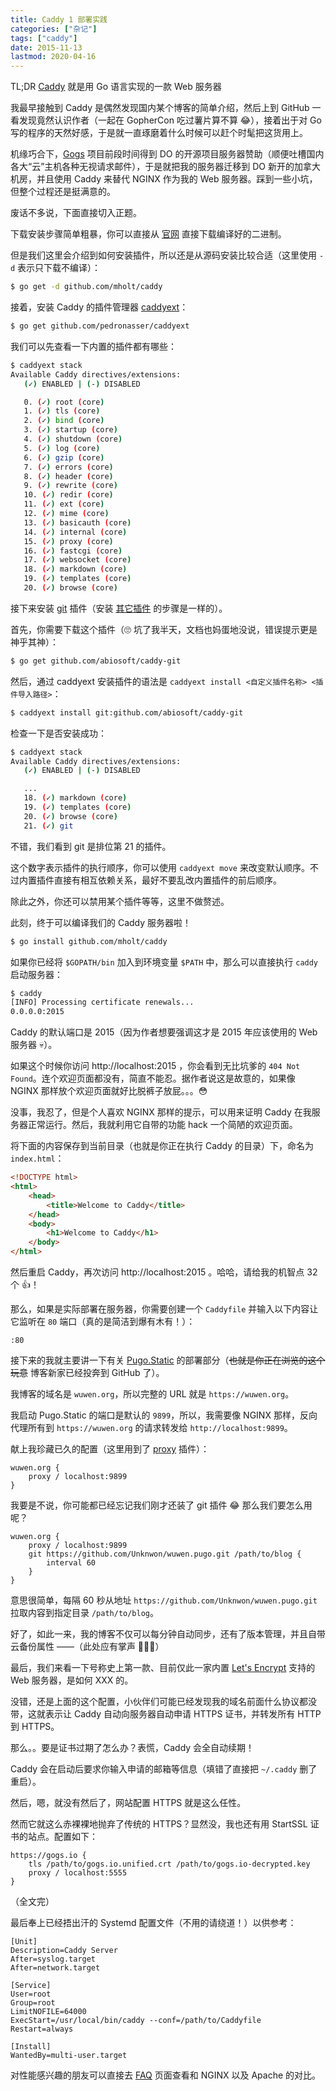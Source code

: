 ```yaml
---
title: Caddy 1 部署实践
categories: ["杂记"]
tags: ["caddy"]
date: 2015-11-13
lastmod: 2020-04-16
---
```


TL;DR [Caddy](https://caddyserver.com/) 就是用 Go 语言实现的一款 Web 服务器

我最早接触到 Caddy 是偶然发现国内某个博客的简单介绍，然后上到 GitHub 一看发现竟然认识作者（一起在 GopherCon 吃过薯片算不算 😂），接着出于对 Go 写的程序的天然好感，于是就一直琢磨着什么时候可以赶个时髦把这货用上。

机缘巧合下，[Gogs](https://gogs.io) 项目前段时间得到 DO 的开源项目服务器赞助（顺便吐槽国内各大“云”主机各种无视请求邮件），于是就把我的服务器迁移到 DO 新开的加拿大机房，并且使用 Caddy 来替代 NGINX 作为我的 Web 服务器。踩到一些小坑，但整个过程还是挺满意的。

废话不多说，下面直接切入正题。

下载安装步骤简单粗暴，你可以直接从 [官网](https://caddyserver.com/download) 直接下载编译好的二进制。

但是我们这里会介绍到如何安装插件，所以还是从源码安装比较合适（这里使用 `-d` 表示只下载不编译）：

```sh
$ go get -d github.com/mholt/caddy
```

接着，安装 Caddy 的插件管理器 [caddyext](https://github.com/pedronasser/caddyext)：

```sh
$ go get github.com/pedronasser/caddyext
```

我们可以先查看一下内置的插件都有哪些：

```sh
$ caddyext stack
Available Caddy directives/extensions:
   (✓) ENABLED | (-) DISABLED

   0. (✓) root (core)
   1. (✓) tls (core)
   2. (✓) bind (core)
   3. (✓) startup (core)
   4. (✓) shutdown (core)
   5. (✓) log (core)
   6. (✓) gzip (core)
   7. (✓) errors (core)
   8. (✓) header (core)
   9. (✓) rewrite (core)
   10. (✓) redir (core)
   11. (✓) ext (core)
   12. (✓) mime (core)
   13. (✓) basicauth (core)
   14. (✓) internal (core)
   15. (✓) proxy (core)
   16. (✓) fastcgi (core)
   17. (✓) websocket (core)
   18. (✓) markdown (core)
   19. (✓) templates (core)
   20. (✓) browse (core)
```

接下来安装 [git](https://caddyserver.com/docs/git) 插件（安装 [其它插件](https://caddyserver.com/docs) 的步骤是一样的）。

首先，你需要下载这个插件（🙄 坑了我半天，文档也妈蛋地没说，错误提示更是神乎其神）：

```sh
$ go get github.com/abiosoft/caddy-git
```

然后，通过 caddyext 安装插件的语法是 `caddyext install <自定义插件名称> <插件导入路径>`：

```sh
$ caddyext install git:github.com/abiosoft/caddy-git
```

检查一下是否安装成功：

```sh
$ caddyext stack
Available Caddy directives/extensions:
   (✓) ENABLED | (-) DISABLED

   ...
   18. (✓) markdown (core)
   19. (✓) templates (core)
   20. (✓) browse (core)
   21. (✓) git
```

不错，我们看到 git 是排位第 21 的插件。

这个数字表示插件的执行顺序，你可以使用 `caddyext move` 来改变默认顺序。不过内置插件直接有相互依赖关系，最好不要乱改内置插件的前后顺序。

除此之外，你还可以禁用某个插件等等，这里不做赘述。

此刻，终于可以编译我们的 Caddy 服务器啦！

```sh
$ go install github.com/mholt/caddy
```

如果你已经将 `$GOPATH/bin` 加入到环境变量 `$PATH` 中，那么可以直接执行 `caddy` 启动服务器：

```sh
$ caddy
[INFO] Processing certificate renewals...
0.0.0.0:2015
```

Caddy 的默认端口是 2015（因为作者想要强调这才是 2015 年应该使用的 Web 服务器 💀）。

如果这个时候你访问 http://localhost:2015 ，你会看到无比坑爹的 `404 Not Found`。连个欢迎页面都没有，简直不能忍。据作者说这是故意的，如果像 NGINX 那样放个欢迎页面就好比脱裤子放屁。。。😳

没事，我忍了，但是个人喜欢 NGINX 那样的提示，可以用来证明 Caddy 在我服务器正常运行。然后，我就利用它自带的功能 hack 一个简陋的欢迎页面。

将下面的内容保存到当前目录（也就是你正在执行 Caddy 的目录）下，命名为 `index.html`：

```html
<!DOCTYPE html>
<html>
	<head>
		<title>Welcome to Caddy</title>
	</head>
	<body>
		<h1>Welcome to Caddy</h1>
	</body>
</html>
```

然后重启 Caddy，再次访问 http://localhost:2015 。哈哈，请给我的机智点 32 个 👍！

那么，如果是实际部署在服务器，你需要创建一个 `Caddyfile` 并输入以下内容让它监听在 `80` 端口（真的是简洁到爆有木有！）：

```caddy
:80
```

接下来的我就主要讲一下有关 [Pugo.Static](http://pugo.io) 的部署部分（~~也就是你正在浏览的这个玩意~~ 博客新家已经投奔到 GitHub 了）。

我博客的域名是 `wuwen.org`，所以完整的 URL 就是 `https://wuwen.org`。

我启动 Pugo.Static 的端口是默认的 `9899`，所以，我需要像 NGINX 那样，反向代理所有到 `https://wuwen.org` 的请求转发给 `http://localhost:9899`。

献上我珍藏已久的配置（这里用到了 [proxy](https://caddyserver.com/docs/proxy) 插件）：

```caddy
wuwen.org {
    proxy / localhost:9899
}
```

我要是不说，你可能都已经忘记我们刚才还装了 git 插件 😂 那么我们要怎么用呢？

```caddy
wuwen.org {
    proxy / localhost:9899
    git https://github.com/Unknwon/wuwen.pugo.git /path/to/blog {
        interval 60
    }
}
```

意思很简单，每隔 60 秒从地址 `https://github.com/Unknwon/wuwen.pugo.git` 拉取内容到指定目录 `/path/to/blog`。

好了，如此一来，我的博客不仅可以每分钟自动同步，还有了版本管理，并且自带云备份属性 ——（此处应有掌声 👏👏👏）

最后，我们来看一下号称史上第一款、目前仅此一家内置 [Let's Encrypt](https://letsencrypt.org/) 支持的 Web 服务器，是如何 XXX 的。

没错，还是上面的这个配置，小伙伴们可能已经发现我的域名前面什么协议都没带，这就表示让 Caddy 自动向服务器自动申请 HTTPS 证书，并转发所有 HTTP 到 HTTPS。

那么。。要是证书过期了怎么办？表慌，Caddy 会全自动续期！

Caddy 会在启动后要求你输入申请的邮箱等信息（填错了直接把 `~/.caddy` 删了重启）。

然后，嗯，就没有然后了，网站配置 HTTPS 就是这么任性。

然而它就这么赤裸裸地抛弃了传统的 HTTPS？显然没，我也还有用 StartSSL 证书的站点。配置如下：

```caddy
https://gogs.io {
    tls /path/to/gogs.io.unified.crt /path/to/gogs.io-decrypted.key
    proxy / localhost:5555
}
```

（全文完）

最后奉上已经捂出汗的 Systemd 配置文件（不用的请绕道！）以供参考：

```systemd
[Unit]
Description=Caddy Server
After=syslog.target
After=network.target

[Service]
User=root
Group=root
LimitNOFILE=64000
ExecStart=/usr/local/bin/caddy --conf=/path/to/Caddyfile
Restart=always

[Install]
WantedBy=multi-user.target
```

对性能感兴趣的朋友可以直接去 [FAQ](https://caddyserver.com/docs/faq) 页面查看和 NGINX 以及 Apache 的对比。
